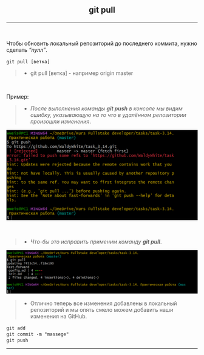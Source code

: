 ## <p style='text-align:center'>git pull</p>
---
<br>

Чтобы обновить локальный репозиторий до последнего коммита, нужно сделать *“пулл”*.

```bash=
git pull [ветка]
```
>- git pull [ветка] - например origin master

<br>

 Пример:

>- _После выполнения команды **git push** в консоле мы видим ошибку, указывающую на то что в удалённом репозитории произошли изменения_.

![git push error](git.pull.error.PNG)

<br>

>- _Что-бы это исправить применим команду **git pull**_.

![git pull](git.pull.PNG)

>- Отлично теперь все изменения добавлены в локальный репозиторий и мы опять смело можем добавить наши изменения на GitHub.

```bash=
git add
git commit -m "massege"
git push
```

---
